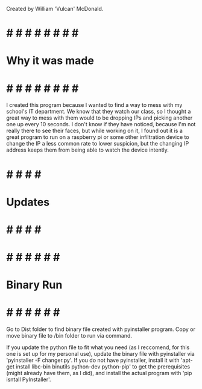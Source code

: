 Created by William 'Vulcan' McDonald.

# # # # # # # # # #
# Why it was made #
# # # # # # # # # #

  I created this program because I wanted to find a way to mess with my school's IT department. We know that they watch our class, 
so I thought a great way to mess with them would to be dropping IPs and picking another one up every 10 seconds. I don't know if 
they have noticed, because I'm not really there to see their faces, but while working on it, I found out it is a great program to 
run on a raspberry pi or some other infiltration device to change the IP a less common rate to lower suspicion, but the changing IP 
address keeps them from being able to watch the device intently.

# # # # # #
# Updates #
# # # # # #


# # # # # # # #
# Binary Run  #
# # # # # # # #

Go to Dist folder to find binary file created with pyinstaller program. 
Copy or move binary file to /bin folder to run via command.

If you update the python file to fit what you need (as I reccomend, for this one is set up for my personal use),
update the binary file with pyinstaller via 'pyinstaller -F changer.py'. If you do not have pyinstaller, install it with 'apt-get install libc-bin binutils python-dev python-pip' to get the prerequisites (might already have them, as I did), and install the actual program with 'pip isntall PyInstaller'.

